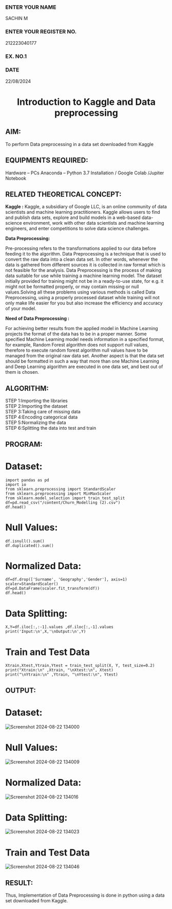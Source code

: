 <H3>ENTER YOUR NAME</H3> SACHIN M
<H3>ENTER YOUR REGISTER NO.</H3> 212223040177
<H3>EX. NO.1</H3>
<H3>DATE</H3>22/08/2024
<H1 ALIGN =CENTER> Introduction to Kaggle and Data preprocessing</H1>

## AIM:

To perform Data preprocessing in a data set downloaded from Kaggle

## EQUIPMENTS REQUIRED:
Hardware – PCs
Anaconda – Python 3.7 Installation / Google Colab /Jupiter Notebook

## RELATED THEORETICAL CONCEPT:

**Kaggle :**
Kaggle, a subsidiary of Google LLC, is an online community of data scientists and machine learning practitioners. Kaggle allows users to find and publish data sets, explore and build models in a web-based data-science environment, work with other data scientists and machine learning engineers, and enter competitions to solve data science challenges.

**Data Preprocessing:**

Pre-processing refers to the transformations applied to our data before feeding it to the algorithm. Data Preprocessing is a technique that is used to convert the raw data into a clean data set. In other words, whenever the data is gathered from different sources it is collected in raw format which is not feasible for the analysis.
Data Preprocessing is the process of making data suitable for use while training a machine learning model. The dataset initially provided for training might not be in a ready-to-use state, for e.g. it might not be formatted properly, or may contain missing or null values.Solving all these problems using various methods is called Data Preprocessing, using a properly processed dataset while training will not only make life easier for you but also increase the efficiency and accuracy of your model.

**Need of Data Preprocessing :**

For achieving better results from the applied model in Machine Learning projects the format of the data has to be in a proper manner. Some specified Machine Learning model needs information in a specified format, for example, Random Forest algorithm does not support null values, therefore to execute random forest algorithm null values have to be managed from the original raw data set.
Another aspect is that the data set should be formatted in such a way that more than one Machine Learning and Deep Learning algorithm are executed in one data set, and best out of them is chosen.


## ALGORITHM:
STEP 1:Importing the libraries<BR>
STEP 2:Importing the dataset<BR>
STEP 3:Taking care of missing data<BR>
STEP 4:Encoding categorical data<BR>
STEP 5:Normalizing the data<BR>
STEP 6:Splitting the data into test and train<BR>

##  PROGRAM:
# Dataset:
```
import pandas as pd                                                
import io
from sklearn.preprocessing import StandardScaler
from sklearn.preprocessing import MinMaxScaler
from sklearn.model_selection import train_test_split
df=pd.read_csv("/content/Churn_Modelling (2).csv")         
df.head()
```
# Null Values:
```
df.isnull().sum()
df.duplicated().sum()
```
# Normalized Data:
```
df=df.drop(['Surname', 'Geography','Gender'], axis=1)
scaler=StandardScaler()                                             
df=pd.DataFrame(scaler.fit_transform(df))
df.head()
```
# Data Splitting:
```
X,Y=df.iloc[:,:-1].values ,df.iloc[:,-1].values                     
print('Input:\n',X,'\nOutput:\n',Y)
```
# Train and Test Data

```
Xtrain,Xtest,Ytrain,Ytest = train_test_split(X, Y, test_size=0.2)
print("Xtrain:\n" ,Xtrain, "\nXtest:\n", Xtest)                     
print("\nYtrain:\n" ,Ytrain, "\nYtest:\n", Ytest)
```

## OUTPUT:
# Dataset:
![Screenshot 2024-08-22 134000](https://github.com/user-attachments/assets/132d25ae-b204-43b1-ae3a-61a8c5867f0a)

# Null Values:
![Screenshot 2024-08-22 134009](https://github.com/user-attachments/assets/a941c085-5ed3-4017-9c93-e34008591593)

# Normalized Data:
![Screenshot 2024-08-22 134016](https://github.com/user-attachments/assets/ca6ca18e-4750-4ad5-949b-5bd3239be892)

# Data Splitting:
![Screenshot 2024-08-22 134023](https://github.com/user-attachments/assets/d9fc15b1-a437-438d-8967-6557e76e6702)

# Train and Test Data
![Screenshot 2024-08-22 134046](https://github.com/user-attachments/assets/9eb813e4-097d-4208-b9ae-81c3c8b77bb8)


## RESULT:
Thus, Implementation of Data Preprocessing is done in python  using a data set downloaded from Kaggle.



